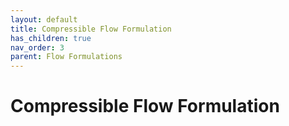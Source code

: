 ```yaml
---
layout: default
title: Compressible Flow Formulation
has_children: true
nav_order: 3
parent: Flow Formulations
---
```

# Compressible Flow Formulation